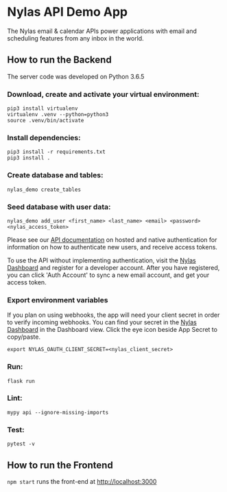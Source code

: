# Nylas API Demo App

The Nylas email & calendar APIs power applications with email and scheduling features from any inbox in the world.


## How to run the Backend

The server code was developed on Python 3.6.5

### Download, create and activate your virtual environment:
```
pip3 install virtualenv
virtualenv .venv --python=python3
source .venv/bin/activate
```

### Install dependencies:
```
pip3 install -r requirements.txt
pip3 install .
```

### Create database and tables:
`nylas_demo create_tables`

### Seed database with user data:
`nylas_demo add_user <first_name> <last_name> <email> <password> <nylas_access_token>`

Please see our [API documentation](https://docs.nylas.com/reference#authentication) on hosted and native authentication for information on how to authenticate new users, and receive access tokens.

To use the API without implementing authentication, visit the [Nylas Dashboard]( https://dashboard.nylas.com/sign-in) and register for a developer account. After you have registered, you can click 'Auth Account' to sync a new email account, and get your access token.

### Export environment variables
If you plan on using webhooks, the app will need your client secret in order to verify incoming webhooks. You can find your secret in the [Nylas Dashboard]( https://dashboard.nylas.com/sign-in) in the Dashboard view. Click the eye icon beside App Secret to copy/paste.

`export NYLAS_OAUTH_CLIENT_SECRET=<nylas_client_secret>`

### Run:
`flask run`

### Lint:
`mypy api --ignore-missing-imports`

### Test:
`pytest -v`


## How to run the Frontend

`npm start` runs the front-end at [http://localhost:3000](http://localhost:3000)
